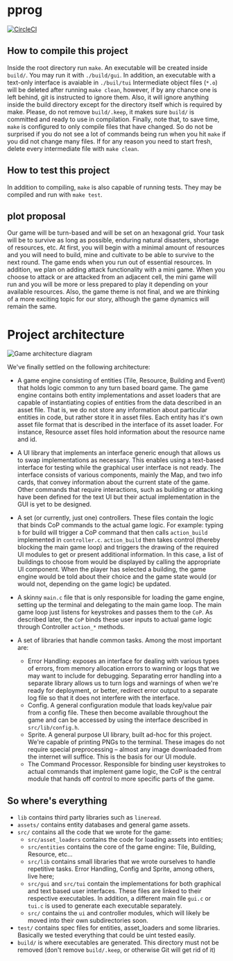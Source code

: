 # pprog
[![CircleCI](https://circleci.com/gh/knifecake/pprog.svg?style=svg&circle-token=a738aa38091dce1ca9eead8125f07cdd91df0831)](https://circleci.com/gh/knifecake/pprog)
## How to compile this project
Inside the root directory run `make`. An executable will be created inside
`build/`. You may run it with `./build/gui`. In addition, an executable with a text-only interface is avaiable in `./buil/tui` Intermediate object files (`*.o`)
will be deleted after running `make clean`, however, if by any chance one is
left behind, git is instructed to ignore them. Also, it will ignore anything
inside the build directory except for the directory itself which is required by
make. Please, do not remove `build/.keep`, it makes sure `build/` is committed
and ready to use in compilation. Finally, note that, to save time, `make` is
configured to only compile files that have changed. So do not be surprised if
you do not see a lot of commands being run when you hit `make` if you did not
change many files. If for any reason you need to start fresh, delete every
intermediate file with `make clean`.

## How to test this project
In addition to compiling, `make` is also capable of running tests. They may be
compiled and run with `make test`.

## plot proposal
Our game will be turn-based and will be set on an hexagonal grid. Your task
will be to survive as long as possible, enduring natural disasters, shortage of
resources, etc. At first, you will begin with a minimal amount of resources and
you will need to build, mine and cultivate to be able to survive to the next
round. The game ends when you run out of essential resources. In addition, we
plan on adding attack functionality with a mini game. When you choose to attack
or are attacked from an adjacent cell, the mini game will run and you will be
more or less prepared to play it depending on your available resources. Also,
the game theme is not final, and we are thinking of a more exciting topic for
our story, although the game dynamics will remain the same.

# Project architecture

![Game architecture diagram](https://i.imgur.com/XoYpIfp.png)

We've finally settled on the following architecture:

* A game engine consisting of entities (Tile, Resource, Building and Event) that holds logic common to any turn based board game. The game engine contains both entity implementations and asset loaders that are capable of instantiating copies of entities from the data described in an asset file. That is, we do not store any information about particular entities in code, but rather store it in asset files. Each entity has it's own asset file format that is described in the interface of its asset loader. For instance, Resource asset files hold information about the resource name and id.
* A UI library that implements an interface generic enough that allows us to swap implementations as necessary. This enables using a text-based interface for testing while the graphical user interface is not ready. The interface consists of various components, mainly the Map, and two info cards, that convey information about the current state of the game. Other commands that require interactions, such as building or attacking have been defined for the text UI but their actual implementation in the GUI is yet to be designed.
* A set (or currently, just one) controllers. These files contain the logic that binds CoP commands to the actual game logic. For example: typing `b` for build will trigger a CoP command that then calls `action_build` implemented in `controller.c`. `action_build` then takes control (thereby blocking the main game loop) and triggers the drawing of the required UI modules to get or present additional information. In this case, a list of buildings to choose from would be displayed by calling the appropriate UI component. When the player has selected a building, the game engine would be told about their choice and the game state would (or would not, depending on the game logic) be updated.
* A skinny `main.c` file that is only responsible for loading the game engine, setting up the terminal and delegating to the main game loop. The main game loop just listens for keystrokes and passes them to the `CoP`. As described later, the `CoP` binds these user inputs to actual game logic through Controller `action_*` methods.

* A set of libraries that handle common tasks. Among the most important are:
    * Error Handling: exposes an interface for dealing with various types of errors, from memory allocation errors to warning or logs that we may want to include for debugging. Separating error handling into a separate library allows us to turn logs and warnings of when we're ready for deployment, or better, redirect error output to a separate log file so that it does not interfere with the interface.
    * Config. A general configuration module that loads key/value pair from a config file. These then become available throughout the game and can be accessed by using the interface described in `src/lib/config.h`.
    * Sprite. A general purpose UI library, built ad-hoc for this project. We're capable of printing PNGs to the terminal. These images do not require special preprocessing – almost any image downloaded from the internet will suffice. This is the basis for our UI module.
    * The Command Processor. Responsible for binding user keystrokes to actual commands that implement game logic, the CoP is the central module that hands off control to more specific parts of the game.

## So where's everything

* `lib` contains third party libraries such as `lineread`.
* `assets/` contains entity databases and general game assets.
* `src/` contains all the code that we wrote for the game:
    * `src/asset_loaders` contains the code for loading assets into entities;
    * `src/entities` contains the core of the game engine: Tile, Building, Resource, etc...
    * `src/lib` contains small libraries that we wrote ourselves to handle repetitive tasks. Error Handling, Config and Sprite, among others, live here;
    * `src/gui` and `src/tui` contain the implementations for both graphical and text based user interfaces. These files are linked to their respective executables. In addition, a different main file `gui.c` or `tui.c` is used to generate each executable separately.
    * `src/` contains the `ui` and controller modules, which will likely be moved into their own subdirectories soon.
* `test/` contains spec files for entities, asset_loaders and some libraries. Basically we tested everything that could be uint tested easily.
* `build/` is where executables are generated. This directory must not be removed (don't remove `build/.keep`, or otherwise Git will get rid of it)
